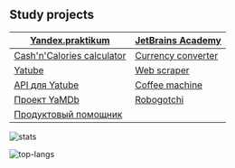 ## Study projects

[**Yandex.praktikum**](https://praktikum.yandex.ru/profile/backend-developer/) | [**JetBrains Academy**](https://hyperskill.org/profile/9442596)
--- | --- 
[Cash'n'Calories calculator](https://github.com/khmaker/hw_python_oop) |  [Currency converter](https://github.com/khmaker/Currency_Converter)
[Yatube](https://github.com/khmaker/hw05_final) | [Web scraper](https://github.com/khmaker/Web_Scraper)
[API для Yatube](https://github.com/khmaker/api_final_yatube) | [Coffee machine](https://github.com/khmaker/Coffee_Machine)
[Проект YaMDb](https://github.com/khmaker/infra_sp2) | [Robogotchi](https://github.com/khmaker/Robogotchi)
[Продуктовый помощник](https://github.com/khmaker/foodgram-project) |

![stats](https://github-readme-stats.vercel.app/api?username=khmaker&show_icons=true&count_private=true&theme=dark&hide_title=true)

![top-langs](https://github-readme-stats.vercel.app/api/top-langs/?username=khmaker&theme=dark&layout=compact&hide_title=true&card_width=445)
